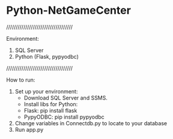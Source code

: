 # Python-NetGameCenter
///////////////////////////////////

Environment:
1. SQL Server
2. Python (Flask, pypyodbc)

///////////////////////////////////

How to run:
1. Set up your environment:
   -  Download SQL Server and SSMS.
   -  Install libs for Python:
     + Flask: pip install flask
     + PypyODBC: pip install pypyodbc
2. Change variables in Connectdb.py to locate to your database
3. Run app.py
